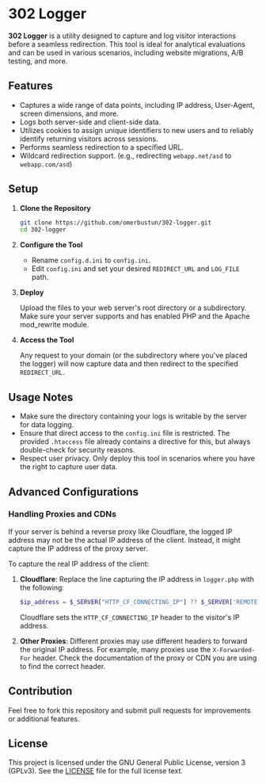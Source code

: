302 Logger
==========

**302 Logger** is a utility designed to capture and log visitor interactions before a seamless redirection. This tool is ideal for analytical evaluations and can be used in various scenarios, including website migrations, A/B testing, and more.

Features
--------

*   Captures a wide range of data points, including IP address, User-Agent, screen dimensions, and more.
*   Logs both server-side and client-side data.
*   Utilizes cookies to assign unique identifiers to new users and to reliably identify returning visitors across sessions.
*   Performs seamless redirection to a specified URL.
*   Wildcard redirection support. (e.g., redirecting `webapp.net/asd` to `webapp.com/asd`)

Setup
-----

1.  **Clone the Repository**
        
    ```bash
    git clone https://github.com/omerbustun/302-logger.git
    cd 302-logger
    ```
    
2.  **Configure the Tool**
    
    *   Rename `config.d.ini` to `config.ini`.
    *   Edit `config.ini` and set your desired `REDIRECT_URL` and `LOG_FILE` path.


3.  **Deploy**
 
    Upload the files to your web server's root directory or a subdirectory. Make sure your server supports and has enabled PHP and the Apache mod\_rewrite module.
    
4.  **Access the Tool**
    
    Any request to your domain (or the subdirectory where you've placed the logger) will now capture data and then redirect to the specified `REDIRECT_URL`.
    

Usage Notes
-----------

*   Make sure the directory containing your logs is writable by the server for data logging.
*   Ensure that direct access to the `config.ini` file is restricted. The provided `.htaccess` file already contains a directive for this, but always double-check for security reasons.
*   Respect user privacy. Only deploy this tool in scenarios where you have the right to capture user data.

Advanced Configurations
-----------

### Handling Proxies and CDNs

If your server is behind a reverse proxy like Cloudflare, the logged IP address may not be the actual IP address of the client. Instead, it might capture the IP address of the proxy server.

To capture the real IP address of the client:

1.  **Cloudflare**: Replace the line capturing the IP address in `logger.php` with the following:
    
    
    ```php
    $ip_address = $_SERVER["HTTP_CF_CONNECTING_IP"] ?? $_SERVER['REMOTE_ADDR'] ?? '';
    ```
    
    Cloudflare sets the `HTTP_CF_CONNECTING_IP` header to the visitor's IP address.
    
2.  **Other Proxies**: Different proxies may use different headers to forward the original IP address. For example, many proxies use the `X-Forwarded-For` header. Check the documentation of the proxy or CDN you are using to find the correct header.
    


Contribution
------------

Feel free to fork this repository and submit pull requests for improvements or additional features.

License
-------

This project is licensed under the GNU General Public License, version 3 (GPLv3). See the [LICENSE](LICENSE) file for the full license text.
